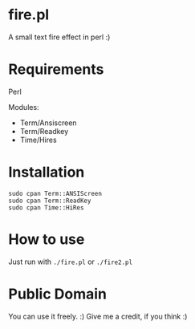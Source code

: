 # fire.pl
A small text fire effect in perl :)

# Requirements

Perl

Modules:
- Term/Ansiscreen
- Term/Readkey
- Time/Hires

#  Installation

```
sudo cpan Term::ANSIScreen
sudo cpan Term::ReadKey
sudo cpan Time::HiRes
```

# How to use

Just run with `./fire.pl` or `./fire2.pl`

# Public Domain

You can use it freely. :) Give me a credit, if you think :)
